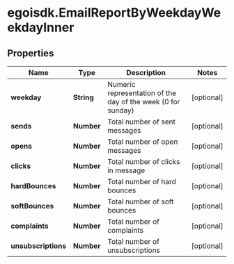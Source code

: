 # egoisdk.EmailReportByWeekdayWeekdayInner

## Properties

Name | Type | Description | Notes
------------ | ------------- | ------------- | -------------
**weekday** | **String** | Numeric representation of the day of the week (0 for sunday) | [optional] 
**sends** | **Number** | Total number of sent messages | [optional] 
**opens** | **Number** | Total number of open messages | [optional] 
**clicks** | **Number** | Total number of clicks in message | [optional] 
**hardBounces** | **Number** | Total number of hard bounces | [optional] 
**softBounces** | **Number** | Total number of soft bounces | [optional] 
**complaints** | **Number** | Total number of complaints | [optional] 
**unsubscriptions** | **Number** | Total number of unsubscriptions | [optional] 


